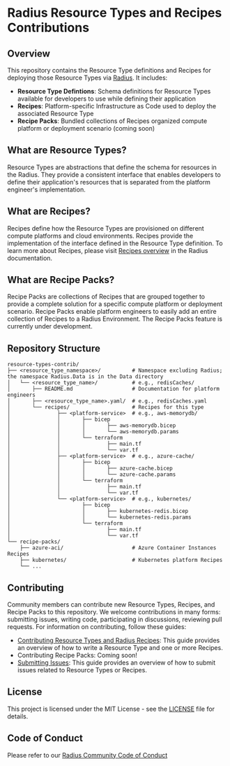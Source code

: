 # Radius Resource Types and Recipes Contributions

## Overview

This repository contains the Resource Type definitions and Recipes for deploying those Resource Types via [Radius](https://radapp.io/). It includes:

- **Resource Type Defintions**: Schema definitions for Resource Types available for developers to use while defining their application
- **Recipes**: Platform-specific Infrastructure as Code used to deploy the associated Resource Type
- **Recipe Packs**: Bundled collections of Recipes organized compute platform or deployment scenario (coming soon)

## What are Resource Types?

Resource Types are abstractions that define the schema for resources in the Radius. They provide a consistent interface that enables developers to define their application's resources that is separated from the platform engineer's implementation.

## What are Recipes?

Recipes define how the Resource Types are provisioned on different compute platforms and cloud environments. Recipes provide the implementation of the interface defined in the Resource Type definition. To learn more about Recipes, please visit [Recipes overview](https://docs.radapp.io/guides/recipes/overview/) in the Radius documentation.

## What are Recipe Packs?

Recipe Packs are collections of Recipes that are grouped together to provide a complete solution for a specific compute platform or deployment scenario. Recipe Packs enable platform engineers to easily add an entire collection of Recipes to a Radius Environment. The Recipe Packs feature is currently under development.

## Repository Structure

```text
resource-types-contrib/
├── <resource_type_namespace>/          # Namespace excluding Radius; the namespace Radius.Data is in the Data directory
│   └── <resource_type_name>/           # e.g., redisCaches/
│       ├── README.md                   # Documentation for platform engineers
│       ├── <resource_type_name>.yaml/  # e.g., redisCaches.yaml
│       └── recipes/                    # Recipes for this type
│               ├── <platform-service>  # e.g., aws-memorydb/
│               │       ├── bicep
│               │       │       ├── aws-memorydb.bicep
│               │       │       └── aws-memorydb.params
│               │       └── terraform
│               │               ├── main.tf
│               │               └── var.tf
│               ├── <platform-service>  # e.g., azure-cache/
│               │       ├── bicep
│               │       │       ├── azure-cache.bicep
│               │       │       └── azure-cache.params
│               │       └── terraform
│               │               ├── main.tf
│               │               └── var.tf
│               └── <platform-service>  # e.g., kubernetes/
│                       ├── bicep
│                       │       ├── kubernetes-redis.bicep
│                       │       └── kubernetes-redis.params
│                       └── terraform
│                               ├── main.tf
│                               └── var.tf
└── recipe-packs/
    ├── azure-aci/                      # Azure Container Instances Recipes
    ├── kubernetes/                     # Kubernetes platform Recipes
    └── ...
```

## Contributing

Community members can contribute new Resource Types, Recipes, and Recipe Packs to this repository. We welcome contributions in many forms: submitting issues, writing code, participating in discussions, reviewing pull requests. For information on contributing, follow these guides:

- [Contributing Resource Types and Radius Recipes](docs/contributing/contributing-resource-types-recipes.md): This guide provides an overview of how to write a Resource Type and one or more Recipes.
- Contributing Recipe Packs: Coming soon!
- [Submitting Issues](docs/contributing/contributing-issues.md): This guide provides an overview of how to submit issues related to Resource Types or Recipes.

## License

This project is licensed under the MIT License - see the [LICENSE](LICENSE) file for details.

## Code of Conduct

Please refer to our [Radius Community Code of Conduct](https://github.com/radius-project/radius/blob/main/CODE_OF_CONDUCT.md)
